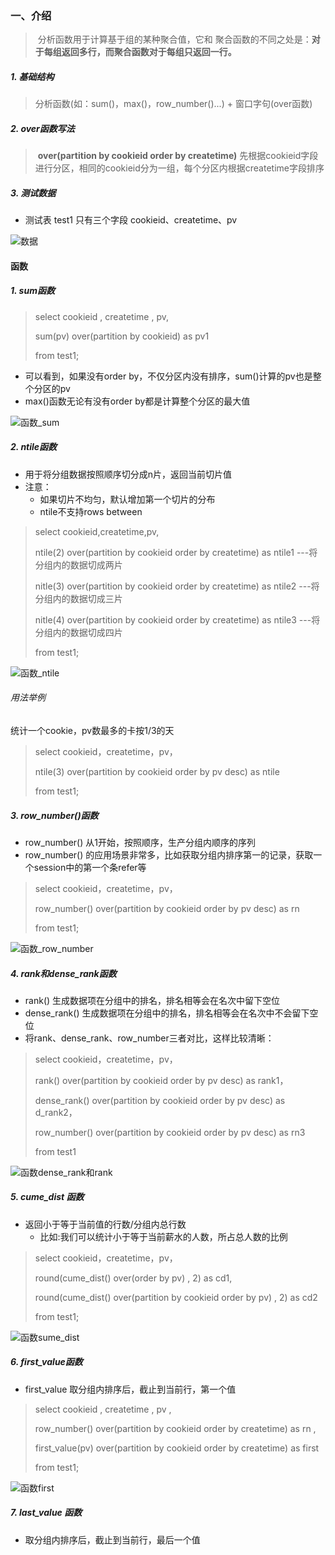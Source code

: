 ### 一、介绍

> ​	分析函数用于计算基于组的某种聚合值，它和 聚合函数的不同之处是：**对于每组返回多行，而聚合函数对于每组只返回一行。**

##### 1. 基础结构

> 分析函数(如：sum()，max()，row_number()...)  +  窗口字句(over函数)

##### 2. over函数写法

> ​	**over(partition by cookieid order by createtime)**	先根据cookieid字段进行分区，相同的cookieid分为一组，每个分区内根据createtime字段排序

##### 3. 测试数据

* 测试表 test1 只有三个字段 cookieid、createtime、pv

![数据](G:\学习笔记\hive\开窗函数image\数据.png)

#### 函数

##### 1. sum函数

> select cookieid , createtime , pv,
>
> sum(pv) over(partition by cookieid) as pv1
>
> from test1;

* 可以看到，如果没有order by，不仅分区内没有排序，sum()计算的pv也是整个分区的pv
* max()函数无论有没有order by都是计算整个分区的最大值

![函数_sum](G:\学习笔记\hive\开窗函数image\函数_sum.png)

##### 2. ntile函数

* 用于将分组数据按照顺序切分成n片，返回当前切片值
* 注意：
  * 如果切片不均匀，默认增加第一个切片的分布
  * ntile不支持rows between

> select cookieid,createtime,pv,
>
> ntile(2)  over(partition by cookieid order by createtime) as ntile1  ---将分组内的数据切成两片
>
> nitle(3)  over(partition by cookieid order by createtime) as ntile2  ---将分组内的数据切成三片
>
> nitle(4)  over(partition by cookieid order by createtime) as ntile3  ---将分组内的数据切成四片
>
> from test1;

![函数_ntile](G:\学习笔记\hive\开窗函数image\函数_ntile.png)

###### 用法举例

统计一个cookie，pv数最多的卡按1/3的天

> select cookieid，createtime，pv，
>
> ntile(3)  over(partition by cookieid order by pv desc) as ntile
>
> from test1;

##### 3. row_number()函数

* row_number() 从1开始，按照顺序，生产分组内顺序的序列
* row_number() 的应用场景非常多，比如获取分组内排序第一的记录，获取一个session中的第一个条refer等

> select cookieid，createtime，pv，
>
> row_number() over(partition by cookieid order by pv desc) as rn
>
> from test1;

![函数_row_number](G:\学习笔记\hive\开窗函数image\函数_row_number.png)

##### 4. rank和dense_rank函数

* rank() 生成数据项在分组中的排名，排名相等会在名次中留下空位
* dense_rank()  生成数据项在分组中的排名，排名相等会在名次中不会留下空位
* 将rank、dense_rank、row_number三者对比，这样比较清晰：

> select cookieid，createtime，pv，
>
> rank()  over(partition by cookieid order by pv desc) as rank1，
>
> dense_rank()  over(partition by cookieid order by pv desc) as d_rank2，
>
> row_number()  over(partition by cookieid order by pv desc) as rn3
>
> from test1

![函数dense_rank和rank](G:\学习笔记\hive\开窗函数image\函数dense_rank和rank.png)

##### 5. cume_dist 函数

* 返回小于等于当前值的行数/分组内总行数
  * 比如:我们可以统计小于等于当前薪水的人数，所占总人数的比例

> select cookieid，createtime，pv，
>
> round(cume_dist()  over(order by pv) , 2) as cd1,
>
> round(cume_dist()  over(partition by cookieid order by pv) , 2) as cd2
>
> from test1;

![函数sume_dist](G:\学习笔记\hive\开窗函数image\函数sume_dist.png)

##### 6. first_value函数

* first_value 取分组内排序后，截止到当前行，第一个值

> select cookieid , createtime , pv ,
>
> row_number()  over(partition by cookieid order by createtime) as rn ,
>
> first_value(pv)  over(partition by cookieid order by createtime) as first
>
> from test1;

![函数first](G:\学习笔记\hive\开窗函数image\函数first.png)

##### 7. last_value 函数

* 取分组内排序后，截止到当前行，最后一个值